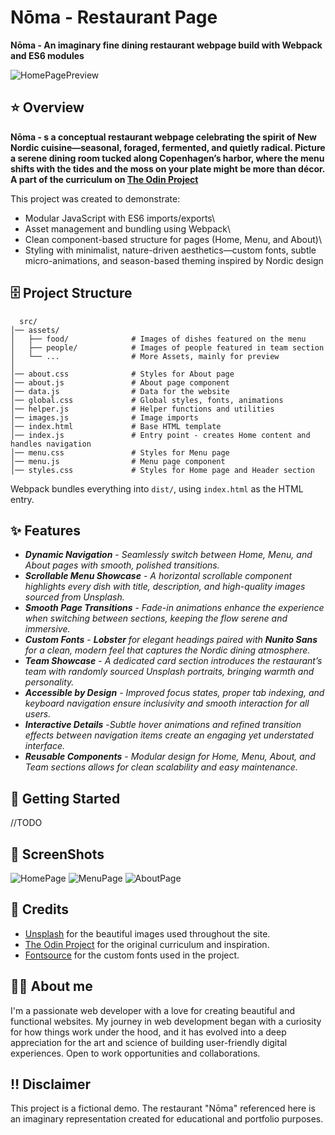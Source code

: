 # Nōma - Restaurant Page

**Nōma - An imaginary fine dining restaurant webpage build with Webpack and ES6 modules**

![HomePagePreview](./src/assets/home-preview.png)

## ⭐️ Overview

**Nōma - s a conceptual restaurant webpage celebrating the spirit of New Nordic cuisine—seasonal, foraged, fermented, and quietly radical. Picture a serene dining room tucked along Copenhagen’s harbor, where the menu shifts with the tides and the moss on your plate might be more than décor.**
**A part of the curriculum on [The Odin Project](https://www.theodinproject.com)**

This project was created to demonstrate:

- Modular JavaScript with ES6 imports/exports\
- Asset management and bundling using Webpack\
- Clean component-based structure for pages (Home, Menu, and About)\
- Styling with minimalist, nature-driven aesthetics—custom fonts, subtle micro-animations, and season-based theming inspired by Nordic design

## 🗄️ Project Structure

      src/
    │── assets/
    │   ├── food/              # Images of dishes featured on the menu
    │   ├── people/            # Images of people featured in team section
    │   └── ...                # More Assets, mainly for preview
    │
    │── about.css              # Styles for About page
    │── about.js               # About page component
    │── data.js                # Data for the website
    │── global.css             # Global styles, fonts, animations
    │── helper.js              # Helper functions and utilities
    │── images.js              # Image imports
    │── index.html             # Base HTML template
    │── index.js               # Entry point - creates Home content and handles navigation
    │── menu.css               # Styles for Menu page
    │── menu.js                # Menu page component
    │── styles.css             # Styles for Home page and Header section

Webpack bundles everything into `dist/`, using `index.html` as the
HTML entry.

## ✨ Features

- _**Dynamic Navigation**_ - _Seamlessly switch between Home, Menu, and About pages with smooth, polished transitions._
- _**Scrollable Menu Showcase**_ - _A horizontal scrollable component highlights every dish with title, description, and high-quality images sourced from Unsplash._
- _**Smooth Page Transitions**_ - _Fade-in animations enhance the experience when switching between sections, keeping the flow serene and immersive._
- _**Custom Fonts**_ - _**Lobster** for elegant headings paired with **Nunito Sans** for a clean, modern feel that captures the Nordic dining atmosphere._
- _**Team Showcase**_ - _A dedicated card section introduces the restaurant’s team with randomly sourced Unsplash portraits, bringing warmth and personality._
- _**Accessible by Design**_ - _Improved focus states, proper tab indexing, and keyboard navigation ensure inclusivity and smooth interaction for all users._
- _**Interactive Details**_ -_Subtle hover animations and refined transition effects between navigation items create an engaging yet understated interface._
- _**Reusable Components**_ - _Modular design for Home, Menu, About, and Team sections allows for clean scalability and easy maintenance._

## 🚀 Getting Started

//TODO

## 📸 ScreenShots

![HomePage](./src/assets/home-preview.png)
![MenuPage](./src/assets/menu-preview.png)
![AboutPage](./src/assets/about-preview.png)

## 🙏 Credits

- [Unsplash](https://unsplash.com) for the beautiful images used throughout the site.
- [The Odin Project](https://www.theodinproject.com) for the original curriculum and inspiration.
- [Fontsource](https://fontsource.org) for the custom fonts used in the project.

## 👩🏼 About me

I'm a passionate web developer with a love for creating beautiful and functional websites. My journey in web development began with a curiosity for how things work under the hood, and it has evolved into a deep appreciation for the art and science of building user-friendly digital experiences. Open to work opportunities and collaborations.

## ‼️ Disclaimer

This project is a fictional demo. The restaurant "Nōma" referenced here
is an imaginary representation created for educational and portfolio purposes.
